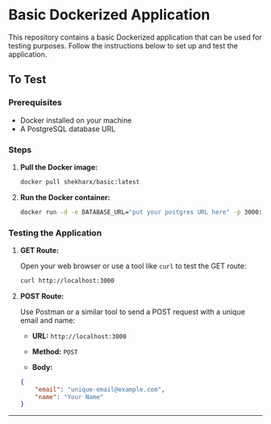 # Basic Dockerized Application

This repository contains a basic Dockerized application that can be used for testing purposes. Follow the instructions below to set up and test the application.

## To Test

### Prerequisites
- Docker installed on your machine
- A PostgreSQL database URL

### Steps

1. **Pull the Docker image:**

    ```sh
    docker pull shekharx/basic:latest
    ```

2. **Run the Docker container:**

    ```sh
    docker run -d -e DATABASE_URL="put your postgres URL here" -p 3000:3000 shekharx/basic
    ```

### Testing the Application

1. **GET Route:**

    Open your web browser or use a tool like `curl` to test the GET route:

    ```sh
    curl http://localhost:3000
    ```

2. **POST Route:**

    Use Postman or a similar tool to send a POST request with a unique email and name:

    - **URL:** `http://localhost:3000`
    - **Method:** `POST`

    - **Body:**

    ```json
    {
        "email": "unique-email@example.com",
        "name": "Your Name"
    }
    ```

---


